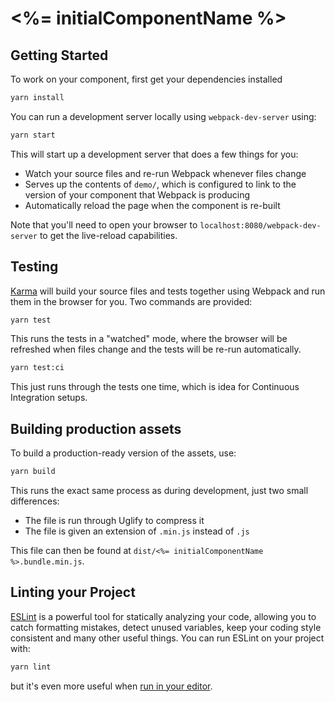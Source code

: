 # <%= initialComponentName %>

## Getting Started

To work on your component, first get your dependencies installed

```bash
yarn install
```

You can run a development server locally using `webpack-dev-server` using:

```bash
yarn start
```

This will start up a development server that does a few things for you:

- Watch your source files and re-run Webpack whenever files change
- Serves up the contents of `demo/`, which is configured to link to the version of your component that Webpack is producing
- Automatically reload the page when the component is re-built

Note that you'll need to open your browser to `localhost:8080/webpack-dev-server` to get the live-reload capabilities.

## Testing

[Karma][karma] will build your source files and tests together using Webpack and run them in the browser for you. Two commands are provided:

```bash
yarn test
```

This runs the tests in a "watched" mode, where the browser will be refreshed when files change and the tests will be re-run automatically.

```bash
yarn test:ci
```

This just runs through the tests one time, which is idea for Continuous Integration setups.


## Building production assets

To build a production-ready version of the assets, use:

```bash
yarn build
```

This runs the exact same process as during development, just two small differences:

- The file is run through Uglify to compress it
- The file is given an extension of `.min.js` instead of `.js`

This file can then be found at `dist/<%= initialComponentName %>.bundle.min.js`.

## Linting your Project

[ESLint][eslint] is a powerful tool for statically analyzing your code, allowing you to catch formatting mistakes, detect unused variables, keep your coding style consistent and many other useful things. You can run ESLint on your project with:

```bash
yarn lint
```

but it's even more useful when [run in your editor][eslint-integrations].

[eslint]: http://eslint.org/
[eslint-integrations]: http://eslint.org/docs/user-guide/integrations
[karma]: http://karma-runner.github.io/
